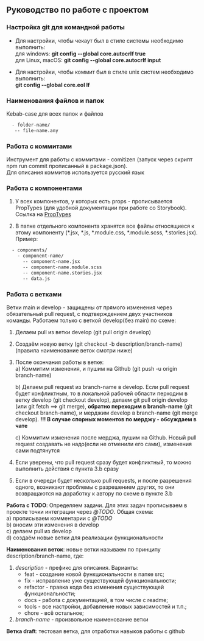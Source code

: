 ## Руководство по работе с проектом

### Настройка git для командной работы

- Для настройки, чтобы чекаут был в стиле системы необходимо выполнить:  
  для windows: **git config --global core.autocrlf true**  
  для Linux, macOS: **git config --global core.autocrlf input**

- Для настройки, чтобы коммит был в стиле unix систем необходимо выполнить:  
  **git config --global core.eol lf**

### Наименования файлов и папок

Kebab-case для всех папок и файлов

```bash
  - folder-name/
   -- file-name.any
```

### Работа с коммитами

Инструмент для работы с коммитами - comitizen (запуск через скрипт npm run commit прописанный в package.json).  
Для описания коммитов используется русский язык

### Работа с компонентами

1. У всех компонентов, у которых есть props - прописывается PropTypes (для удобной документации при работе со Storybook). Ссылка на [PropTypes](https://github.com/facebook/prop-types)

2. В папке отдельного компонента хранятся все файлы относящиеся к этому компоненту (\*.jsx, \*.js, \*.module.css, \*.module.scss, \*.stories.jsx). Пример:

```bash
  - components/
    - component-name/
      -- component-name.jsx
      -- component-name.module.scss
      -- component-name.stories.jsx
      -- data.js
```

### Работа с ветками

Ветки main и develop - защищены от прямого изменения через обязательный pull request, с подтверждением двух участников команды. Работаем только с веткой develop(без main) по схеме:

1. Делаем pull из ветки develop (git pull origin develop)

2. Создаём новую ветку (git checkout -b description/branch-name)(правила наименование веток смотри ниже)

3. После окончания работы в ветке:  
   a) Коммитим изменения, и пушим на Github (git push -u origin branch-name)

   b) Делаем pull request из branch-name в develop. Если pull request будет конфликтным, то в локальной рабочей области перходим в ветку develop (git checkout develop), делаем git pull origin develop (или git fetch ==> git merge), **обратно переходим в branch-name** (git checkout branch-name), и мерджим develop в branch-name (git merge develop). **!!! В случае спорных моментов по мерджу - обсуждаем в чате**

   c) Коммитим изменения после мерджа, пушим на Github. Новый pull request создавать не надо(если не отменили его сами), изменения сами подтянутся

4. Если уверены, что pull request сразу будет конфликтный, то можно выполнить действия с пункта 3.b сразу

5. Если в очереди будет несколько pull requests, и после разрешения одного, возникают проблемы с разрешением других, то они возвращаются на доработку к автору по схеме в пункте 3.b

**Работа с TODO**: Определяем задачи. Для этих задач прописываем в проекте точки интеграции через _@TODO_. Общая схема:  
 a) прописываем комментарии с _@TODO_  
 b) вносим эти изменения в develop  
 c) делаем pull из develop  
 d) создаём новые ветки для реализации функциональности

**Наименования веток**: новые ветки называем по принципу description/branch-name, где:

1. _description_ - префикс для описания. Варианты:
   - feat - создание новой функциональности в папке src;
   - fix - исправление уже существующей функциональности;
   - refactor - правка кода без изменения существующей функциональности;
   - docs - работа с документацией, в том числе с readme;
   - tools - все настройки, добавление новых зависимостей и т.п.;
   - chore - всё остальное;
2. _branch-name_ - произвольное наименование ветки

**Ветка draft**: тестовая ветка, для отработки навыков работы с github
